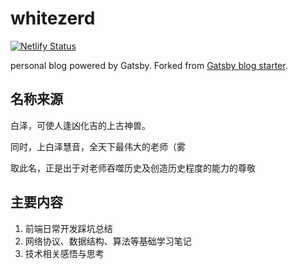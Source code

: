 # whitezerd

[![Netlify Status](https://api.netlify.com/api/v1/badges/395ac644-72bf-4715-8ea3-849132591b0c/deploy-status)](https://app.netlify.com/sites/whitezerd/deploys)

personal blog powered by Gatsby. Forked from [Gatsby blog starter](https://github.com/gatsbyjs/gatsby-starter-blog).

## 名称来源

白泽，可使人逢凶化吉的上古神兽。

同时，上白泽慧音，全天下最伟大的老师（雾

取此名，正是出于对老师吞噬历史及创造历史程度的能力的尊敬

## 主要内容

1. 前端日常开发踩坑总结
2. 网络协议、数据结构、算法等基础学习笔记
3. 技术相关感悟与思考
